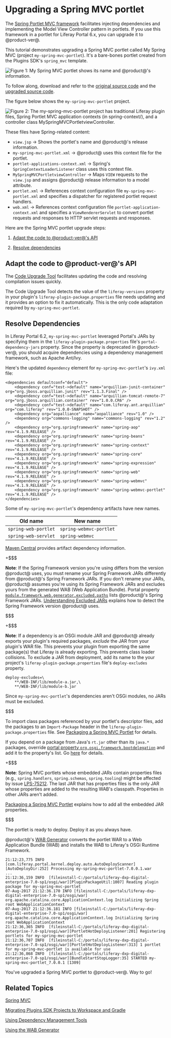 # Upgrading a Spring MVC portlet [](id=upgrading-a-spring-mvc-portlet)

The [Spring Portlet MVC framework](https://docs.spring.io/spring/docs/current/spring-framework-reference/html/portlet.html)
facilitates injecting dependencies and implementing the Model View Controller
pattern in portlets. If you use this framework in a portlet for Liferay Portal
6.x, you can upgrade it to @product-ver@. 

This tutorial demonstrates upgrading a Spring MVC portlet called My Spring MVC
(project `my-spring-mvc-portlet`). It's a bare-bones portlet created from the
Plugins SDK's `spring_mvc` template. 

![Figure 1: My Spring MVC portlet shows its name and @product@'s information.](../../../../images/upgraded-spring-mvc-portlet.png)

To follow along, download and refer to the
[original source code](https://dev.liferay.com/documents/10184/656312/my-spring-mvc-portlet-pre-7-0-upgrade.zip)
and the 
[upgraded source code](https://dev.liferay.com/documents/10184/656312/my-spring-mvc-portlet-post-7-0-upgrade.zip).

The figure below shows the `my-spring-mvc-portlet` project.

![Figure 2: The `my-spring-mvc-portlet` project has traditional Liferay plugin files, Spring Portlet MVC application contexts (in `spring-context/`), and a controller class `MySpringMVCPortletviewController`. ](../../../../images/upgrading-spring-mvc-portlets-folder-structure.png)

These files have Spring-related content:

-   `view.jsp` &rarr; Shows the portlet's name and @product@'s release
    information.
-   `my-spring-mvc-portlet.xml` &rarr; @product@ uses this context file for the
    portlet.
-   `portlet-applications-context.xml` &rarr; Spring's
    `SpringContextLoaderListener` class uses this context file. 
-   `MySpringMVCPortletviewController` &rarr; Maps `VIEW` requests to the
    `view.jsp` and assigns @product@ release information to a model attribute.
-   `portlet.xml` &rarr; References context configuration file
    `my-spring-mvc-portlet.xml` and specifies a dispatcher for registered
    portlet request handlers.
-   `web.xml` &rarr; References context configuration file
    `portlet-application-context.xml` and specifies a `ViewRendererServlet` to
    convert portlet requests and responses to HTTP servlet requests and
    responses.

Here are the Spring MVC portlet upgrade steps:

1.  [Adapt the code to @product-ver@'s API](#adapt-the-code-to-liferay-api-changes)

2.  [Resolve dependencies](#resolve-dependencies)

## Adapt the code to @product-ver@'s API [](id=adapt-the-code-to-liferay-api-changes)

The
[Code Upgrade Tool](/develop/tutorials/-/knowledge_base/7-0/adapting-to-liferay-7s-api-with-the-code-upgrade-tool)
facilitates updating the code and resolving compilation issues quickly.

The Code Upgrade Tool detects the value of the `liferay-versions` property in
your plugin's `liferay-plugin-package.properties` file needs updating and it
provides an option to fix it automatically. This is the only code adaptation
required by `my-spring-mvc-portlet`. 

## Resolve Dependencies [](id=resolve-dependencies)

In Liferay Portal 6.2, `my-spring-mvc-portlet` leveraged Portal's JARs by
specifying them in the `liferay-plugin-package.properties` file's
`portal-dependency-jars` property. Since the property is deprecated in
@product-ver@, you should acquire dependencies using a dependency management
framework, such as Apache Ant/Ivy.

Here's the updated `dependency` element for `my-spring-mvc-portlet`'s `ivy.xml`
file:

    <dependencies defaultconf="default">
        <dependency conf="test->default" name="arquillian-junit-container" org="org.jboss.arquillian.junit" rev="1.1.3.Final" />
        <dependency conf="test->default" name="arquillian-tomcat-remote-7" org="org.jboss.arquillian.container" rev="1.0.0.CR6" />
        <dependency conf="test->default" name="com.liferay.ant.arquillian" org="com.liferay" rev="1.0.0-SNAPSHOT" />
        <dependency org="aopalliance" name="aopalliance" rev="1.0" />
        <dependency org="commons-logging" name="commons-logging" rev="1.2" />
        <dependency org="org.springframework" name="spring-aop" rev="4.1.9.RELEASE" />
        <dependency org="org.springframework" name="spring-beans" rev="4.1.9.RELEASE" />
        <dependency org="org.springframework" name="spring-context" rev="4.1.9.RELEASE" />
        <dependency org="org.springframework" name="spring-core" rev="4.1.9.RELEASE" />
        <dependency org="org.springframework" name="spring-expression" rev="4.1.9.RELEASE" />
        <dependency org="org.springframework" name="spring-web" rev="4.1.9.RELEASE" />
        <dependency org="org.springframework" name="spring-webmvc" rev="4.1.9.RELEASE" />
        <dependency org="org.springframework" name="spring-webmvc-portlet" rev="4.1.9.RELEASE" />
    </dependencies>

Some of `my-spring-mvc-portlet`'s dependency artifacts have new names. 

 Old name | New name |
 -------- | -------- |
 `spring-web-portlet` | `spring-webmvc-portlet` |
 `spring-web-servlet` | `spring-webmvc` |

[Maven Central](https://search.maven.org/) provides artifact dependency
information. 

+$$$

**Note**: If the Spring Framework version you're using differs from the version
@product@ uses, you must rename your Spring Framework JARs differently from
@product@'s Spring Framework JARs. If you don't rename your JARs, @product@
assumes you're using its Spring Framework JARs and excludes yours from the
generated WAB (Web Application Bundle).
Portal property [`module.framework.web.generator.excluded.paths`](https://docs.liferay.com/ce/portal/7.0-latest/propertiesdoc/portal.properties.html#Module%20Framework)
lists @product@'s Spring Framework JARs. 
[Understanding Excluded JARs](/develop/tutorials/-/knowledge_base/7-0/resolving-a-plugins-dependencies#understanding-excluded-jars)
explains how to detect the Spring Framework version @product@ uses. 

$$$

+$$$

**Note**: If a dependency is an OSGi module JAR and @product@ already exports
your plugin's required packages, *exclude* the JAR from your plugin's WAR file.
This prevents your plugin from exporting the same package(s) that Liferay is
already exporting. This prevents class loader collisions. To exclude a JAR from
deployment, add its name to the your project's
`liferay-plugin-package.properties` file's `deploy-excludes` property.

    deploy-excludes=\
        **/WEB-INF/lib/module-a.jar,\ 
        **/WEB-INF/lib/module-b.jar

Since `my-spring-mvc-portlet`'s dependencies aren't OSGi modules, no JARs
must be excluded.

$$$

To import class packages referenced by your portlet's descriptor files, add the
packages to an `Import-Package` header in the
`liferay-plugin-package.properties` file. See 
[Packaging a Spring MVC Portlet](/develop/tutorials/-/knowledge_base/7-0/spring-mvc#packaging-a-spring-mvc-portlet)
for details.

If you depend on a package from Java's `rt.jar` other than its `java.*`
packages, override
[portal property `org.osgi.framework.bootdelegation`](@platform-ref@/7.0-latest/propertiesdoc/portal.properties.html#Module%20Framework)
and add it to the property's list. Go [here](/develop/tutorials/-/knowledge_base/7-0/resolving-classnotfoundexception-and-noclassdeffounderror-in-osgi-bundles#case-4-the-missing-class-belongs-to-a-java-runtime-package)
for details. 

+$$$

**Note**: Spring MVC portlets whose embedded JARs contain properties files
(e.g., `spring.handlers`, `spring.schemas`, `spring.tooling`) might be affected
by issue
[LPS-75212](https://issues.liferay.com/browse/LPS-75212).
The last JAR that has properties files is the only JAR whose properties are
added to the resulting WAB's classpath. Properties in other JARs aren't added.

[Packaging a Spring MVC Portlet](/develop/tutorials/-/knowledge_base/7-0/spring-mvc#packaging-a-spring-mvc-portlet)
explains how to add all the embedded JAR properties.

$$$

The portlet is ready to deploy. Deploy it as you always have.

@product@'s
[WAB Generator](/develop/tutorials/-/knowledge_base/7-0/using-the-wab-generator)
converts the portlet WAR to a Web Application Bundle (WAB) and installs the WAB
to Liferay's OSGi Runtime Framework. 

    21:12:23,775 INFO  [com.liferay.portal.kernel.deploy.auto.AutoDeployScanner][AutoDeployDir:252] Processing my-spring-mvc-portlet-7.0.0.1.war
    ...
    21:12:36,159 INFO  [fileinstall-C:/portals/liferay-dxp-digital-enterprise-7.0-sp1/osgi/war][PluginPackageUtil:1007] Reading plugin package for my-spring-mvc-portlet
    07-Aug-2017 21:12:36.170 INFO [fileinstall-C:/portals/liferay-dxp-digital-enterprise-7.0-sp1/osgi/war] org.apache.catalina.core.ApplicationContext.log Initializing Spring root WebApplicationContext
    07-Aug-2017 21:12:36.181 INFO [fileinstall-C:/portals/liferay-dxp-digital-enterprise-7.0-sp1/osgi/war] org.apache.catalina.core.ApplicationContext.log Initializing Spring root WebApplicationContext
    21:12:36,365 INFO  [fileinstall-C:/portals/liferay-dxp-digital-enterprise-7.0-sp1/osgi/war][PortletHotDeployListener:201] Registering portlets for my-spring-mvc-portlet
    21:12:36,707 INFO  [fileinstall-C:/portals/liferay-dxp-digital-enterprise-7.0-sp1/osgi/war][PortletHotDeployListener:313] 1 portlet for my-spring-mvc-portlet is available for use
    21:12:36,868 INFO  [fileinstall-C:/portals/liferay-dxp-digital-enterprise-7.0-sp1/osgi/war][BundleStartStopLogger:35] STARTED my-spring-mvc-portlet_7.0.0.1 [1309]

You've upgraded a Spring MVC portlet to @product-ver@. Way to go!

## Related Topics [](id=related-topics)

[Spring MVC](/develop/tutorials/-/knowledge_base/7-0/spring-mvc)

[Migrating Plugins SDK Projects to Workspace and Gradle](/develop/tutorials/-/knowledge_base/7-0/migrating-traditional-plugins-to-workspace-web-applications)

[Using Dependency Management Tools](/develop/tutorials/-/knowledge_base/7-0/resolving-a-plugins-dependencies#managing-dependencies-with-ivy)

[Using the WAB Generator](/develop/tutorials/-/knowledge_base/7-0/using-the-wab-generator)
